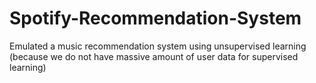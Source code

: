 # Spotify-Recommendation-System
Emulated a music recommendation system using unsupervised learning (because we do not have massive amount of user data for supervised learning)
